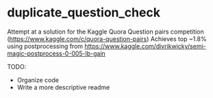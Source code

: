 # duplicate_question_check

Attempt at a solution for the Kaggle Quora Question pairs competition (https://www.kaggle.com/c/quora-question-pairs)
Achieves top ~1.8% using postprocessing from https://www.kaggle.com/divrikwicky/semi-magic-postprocess-0-005-lb-gain

TODO:
- Organize code
- Write a more descriptive readme
